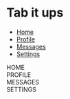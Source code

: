# Tab it ups

<ul class="nav nav-tabs">
  <li class="active"><a href="#home" data-toggle="tab">Home</a></li>
  <li><a href="#profile" data-toggle="tab">Profile</a></li>
  <li><a href="#messages" data-toggle="tab">Messages</a></li>
  <li><a href="#settings" data-toggle="tab">Settings</a></li>
</ul>
 
<section class="tab-content">
  <div class="tab-pane" id="home">HOME</div>
  <div class="tab-pane" id="profile">PROFILE</div>
  <div class="tab-pane" id="messages">MESSAGES</div>
  <div class="tab-pane" id="settings">SETTINGS</div>
</section>
